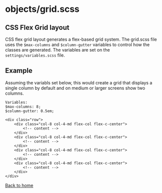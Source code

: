 # objects/grid.scss

## CSS Flex Grid layout

CSS flex grid layout generates a flex-based grid system. The grid.scss file uses the `$max-columns` and `$column-gutter` variables to control how the classes are generated. The variables are set on the `settings/variables.scss` file.

## Example

Assuming the variabls set below, this would create a grid that displays a single column by default and on medium or larger screens show two columns.

```
Variables:
$max-columns: 8;
$column-gutter: 0.5em;

<div class="row">
    <div class="col-8 col-4-md flex-col flex-c-center">
        <!-- content -->
    </div>
    <div class="col-8 col-4-md flex-col flex-c-center">
        <!-- content -->
    </div>
    <div class="col-8 col-4-md flex-col flex-c-center">
        <!-- content -->
    </div>
    <div class="col-8 col-4-md flex-col flex-c-center">
        <!-- content -->
    </div>
</div>
```

[Back to home](README.md)